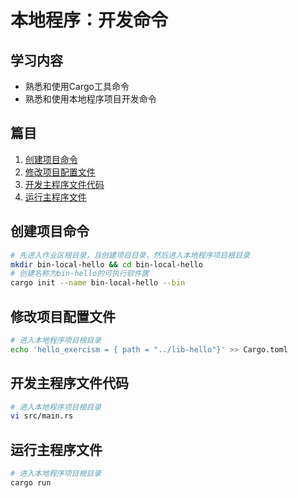本地程序：开发命令
========================

## 学习内容
- 熟悉和使用Cargo工具命令
- 熟悉和使用本地程序项目开发命令

## 篇目

1. [创建项目命令](#创建项目命令)
1. [修改项目配置文件](#修改项目配置文件)
1. [开发主程序文件代码](#开发主程序文件代码)
1. [运行主程序文件](#运行主程序文件)

## 创建项目命令
```bash
# 先进入作业区根目录，且创建项目目录，然后进入本地程序项目根目录
mkdir bin-local-hello && cd bin-local-hello
# 创建名称为bin-hello的可执行软件篋
cargo init --name bin-local-hello --bin
```

## 修改项目配置文件
```bash
# 进入本地程序项目根目录
echo 'hello_exercism = { path = "../lib-hello"}' >> Cargo.toml
```

## 开发主程序文件代码
```bash
# 进入本地程序项目根目录
vi src/main.rs
```

## 运行主程序文件
```bash
# 进入本地程序项目根目录
cargo run
```

